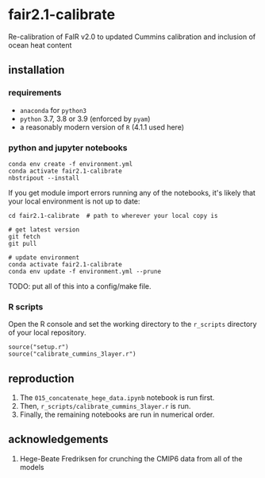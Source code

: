 # fair2.1-calibrate
Re-calibration of FaIR v2.0 to updated Cummins calibration and inclusion of ocean heat content

## installation

### requirements
- `anaconda` for `python3`
- `python` 3.7, 3.8 or 3.9 (enforced by `pyam`)
- a reasonably modern version of `R` (4.1.1 used here)

### python and jupyter notebooks
```
conda env create -f environment.yml
conda activate fair2.1-calibrate
nbstripout --install
```

If you get module import errors running any of the notebooks, it's likely that your local environment is not up to date:
```
cd fair2.1-calibrate  # path to wherever your local copy is

# get latest version
git fetch
git pull

# update environment
conda activate fair2.1-calibrate
conda env update -f environment.yml --prune
```

TODO: put all of this into a config/make file.

### R scripts

Open the R console and set the working directory to the `r_scripts` directory of your local repository.

```
source("setup.r")
source("calibrate_cummins_3layer.r")
```

## reproduction

1. The `015_concatenate_hege_data.ipynb` notebook is run first.
2. Then, `r_scripts/calibrate_cummins_3layer.r` is run.
3. Finally, the remaining notebooks are run in numerical order.

## acknowledgements

1. Hege-Beate Fredriksen for crunching the CMIP6 data from all of the models
